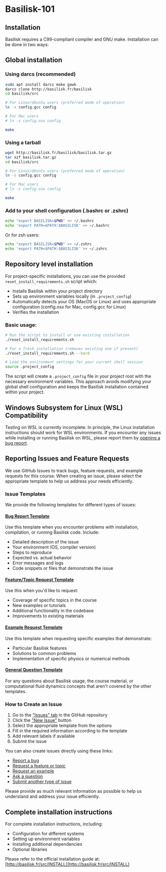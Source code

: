 # Basilisk-101

## Installation

Basilisk requires a C99-compliant compiler and GNU make. Installation can be done in two ways:

## Global installation

### Using darcs (recommended)
```bash
sudo apt install darcs make gawk
darcs clone http://basilisk.fr/basilisk
cd basilisk/src

# For Linux/Ubuntu users (preferred mode of operation)
ln -s config.gcc config

# For Mac users
# ln -s config.osx config

make
```

### Using a tarball
```bash
wget http://basilisk.fr/basilisk/basilisk.tar.gz
tar xzf basilisk.tar.gz
cd basilisk/src

# For Linux/Ubuntu users (preferred mode of operation)
ln -s config.gcc config

# For Mac users
# ln -s config.osx config

make
```
### Add to your shell configuration (.bashrc or .zshrc)
```bash
echo "export BASILISK=$PWD" >> ~/.bashrc
echo 'export PATH=$PATH:$BASILISK' >> ~/.bashrc
```
Or for zsh users:
```bash
echo "export BASILISK=$PWD" >> ~/.zshrc
echo 'export PATH=$PATH:$BASILISK' >> ~/.zshrc
```

## Repository level installation

For project-specific installations, you can use the provided `reset_install_requirements.sh` script which:
- Installs Basilisk within your project directory
- Sets up environment variables locally (in `.project_config`)
- Automatically detects your OS (MacOS or Linux) and uses appropriate configuration (config.osx for Mac, config.gcc for Linux)
- Verifies the installation

### Basic usage:
```bash
# Run the script to install or use existing installation
./reset_install_requirements.sh

# For a fresh installation (removes existing one if present)
./reset_install_requirements.sh --hard

# Load the environment settings for your current shell session
source .project_config
```

The script will create a `.project_config` file in your project root with the necessary environment variables. This approach avoids modifying your global shell configuration and keeps the Basilisk installation contained within your project.

## Windows Subsystem for Linux (WSL) Compatibility

Testing on WSL is currently incomplete. In principle, the Linux installation instructions should work for WSL environments. If you encounter any issues while installing or running Basilisk on WSL, please report them by [opening a bug report](https://github.com/USERNAME/REPOSITORY/issues/new?template=bug_report.md&labels=bug,wsl).

## Reporting Issues and Feature Requests

We use GitHub Issues to track bugs, feature requests, and example requests for this course. When creating an issue, please select the appropriate template to help us address your needs efficiently.

### Issue Templates

We provide the following templates for different types of issues:

#### [Bug Report Template](https://github.com/USERNAME/REPOSITORY/issues/new?template=bug_report.md)
Use this template when you encounter problems with installation, compilation, or running Basilisk code. Include:
- Detailed description of the issue
- Your environment (OS, compiler version)
- Steps to reproduce
- Expected vs. actual behavior
- Error messages and logs
- Code snippets or files that demonstrate the issue

#### [Feature/Topic Request Template](https://github.com/USERNAME/REPOSITORY/issues/new?template=feature_request.md)
Use this when you'd like to request:
- Coverage of specific topics in the course
- New examples or tutorials
- Additional functionality in the codebase
- Improvements to existing materials

#### [Example Request Template](https://github.com/USERNAME/REPOSITORY/issues/new?template=example_request.md)
Use this template when requesting specific examples that demonstrate:
- Particular Basilisk features
- Solutions to common problems
- Implementation of specific physics or numerical methods

#### [General Question Template](https://github.com/USERNAME/REPOSITORY/issues/new?template=general_question.md)
For any questions about Basilisk usage, the course material, or computational fluid dynamics concepts that aren't covered by the other templates.

### How to Create an Issue

1. Go to the ["Issues" tab](https://github.com/USERNAME/REPOSITORY/issues) in the GitHub repository
2. Click the ["New Issue"](https://github.com/USERNAME/REPOSITORY/issues/new/choose) button
3. Select the appropriate template from the options
4. Fill in the required information according to the template
5. Add relevant labels if available
6. Submit the issue

You can also create issues directly using these links:
- [Report a bug](https://github.com/USERNAME/REPOSITORY/issues/new?template=bug_report.md)
- [Request a feature or topic](https://github.com/USERNAME/REPOSITORY/issues/new?template=feature_request.md)
- [Request an example](https://github.com/USERNAME/REPOSITORY/issues/new?template=example_request.md)
- [Ask a question](https://github.com/USERNAME/REPOSITORY/issues/new?template=general_question.md)
- [Submit another type of issue](https://github.com/USERNAME/REPOSITORY/issues/new?template=blank_issue.md)

Please provide as much relevant information as possible to help us understand and address your issue efficiently.

## Complete installation instructions
For complete installation instructions, including:
- Configuration for different systems
- Setting up environment variables
- Installing additional dependencies
- Optional libraries

Please refer to the official installation guide at:
[http://basilisk.fr/src/INSTALL](http://basilisk.fr/src/INSTALL)
